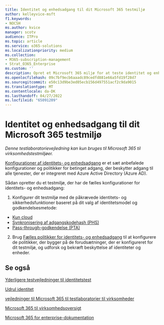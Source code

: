 ```yaml
---
title: Identitet og enhedsadgang til dit Microsoft 365 testmiljø
author: kelleyvice-msft
f1.keywords:
- NOCSH
ms.author: kvice
manager: scotv
audience: ITPro
ms.topic: article
ms.service: o365-solutions
ms.localizationpriority: medium
ms.collection:
- M365-subscription-management
- Strat_O365_Enterprise
ms.custom: ''
description: Opret et Microsoft 365 miljø for at teste identitet og enhedsadgang.
ms.openlocfilehash: 09c7bf9ecb6aaadc89cedfd881e66a5fd19f28d7
ms.sourcegitcommit: e50c13d9be3ed05ecb156d497551acf2c9da9015
ms.translationtype: MT
ms.contentlocale: da-DK
ms.lasthandoff: 04/27/2022
ms.locfileid: "65091209"
---
```

# <a name="identity-and-device-access-for-your-microsoft-365-test-environment"></a>Identitet og enhedsadgang til dit Microsoft 365 testmiljø

*Denne testlaboratorievejledning kan kun bruges til Microsoft 365 til virksomhedstestmiljøer.*

[Konfigurationer af identitets- og enhedsadgang](../security/office-365-security/microsoft-365-policies-configurations.md) er et sæt anbefalede konfigurationer og politikker for betinget adgang, der beskytter adgang til alle tjenester, der er integreret med Azure Active Directory (Azure AD).

Sådan opretter du et testmiljø, der har de fælles konfigurationer for identitets- og enhedsadgang:

1. Konfigurer dit testmiljø med de påkrævede identitets- og sikkerhedsfunktioner baseret på dit valg af identitetsmodel og godkendelsesmetode:

  - [Kun cloud](cloud-only-prereqs-m365-test-environment.md)
  - [Synkronisering af adgangskodehash (PHS)](phs-prereqs-m365-test-environment.md)
  - [Pass-through-godkendelse (PTA)](pta-prereqs-m365-test-environment.md)

2. Brug [Fælles politikker for identitets- og enhedsadgang](../security/office-365-security/identity-access-policies.md) til at konfigurere de politikker, der bygger på de forudsætninger, der er konfigureret for dit testmiljø, og udforsk og bekræft beskyttelse af identiteter og enheder.

## <a name="see-also"></a>Se også

[Yderligere testvejledninger til identitetstest](m365-enterprise-test-lab-guides.md#identity)

[Udrul identitet](deploy-identity-solution-overview.md)

[vejledninger til Microsoft 365 til testlaboratorier til virksomheder](m365-enterprise-test-lab-guides.md)

[Microsoft 365 til virksomhedsoversigt](microsoft-365-overview.md)

[Microsoft 365 for enterprise-dokumentation](/microsoft-365-enterprise/)
